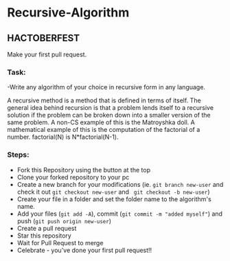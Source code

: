 # Recursive-Algorithm
## HACTOBERFEST

Make your first pull request.

### Task:
-Write any algorithm of your choice in recursive form in any language.

A recursive method is a method that is defined in terms of itself. The general idea behind recursion is that a problem lends itself to a recursive solution if the problem can be broken down into a smaller version of the same problem. A non-CS example of this is the Matroyshka doll. A mathematical example of this is the computation of the factorial of a number. factorial(N) is N*factorial(N-1).


### Steps: 
- Fork this Repository using the button at the top
- Clone your forked repository to your pc
- Create a new branch for your modifications (ie. ```git branch new-user``` and check it out ```git checkout new-user``` and ``` git checkout -b new-user```)
- Create your file in a folder and set the folder name to the algorithm's name.
- Add your files (```git add -A```), commit (```git commit -m "added myself"```) and push (```git push origin new-user```)
- Create a pull request
- Star this repository
- Wait for Pull Request to merge
- Celebrate - you've done your first pull request!!
